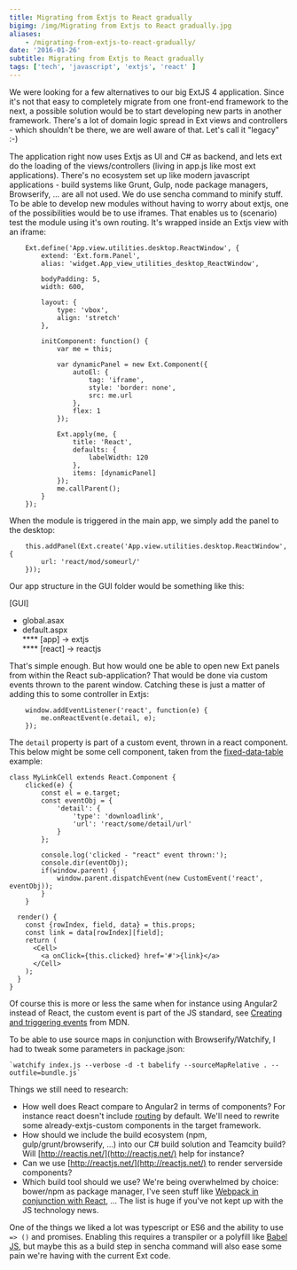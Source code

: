```yaml
---
title: Migrating from Extjs to React gradually
bigimg: /img/Migrating from Extjs to React gradually.jpg
aliases: 
    - /migrating-from-extjs-to-react-gradually/
date: '2016-01-26'
subtitle: Migrating from Extjs to React gradually
tags: ['tech', 'javascript', 'extjs', 'react' ]
---
```


We were looking for a few alternatives to our big ExtJS 4 application. Since it's not that easy to completely migrate from one front-end framework to the next, a possible solution would be to start developing new parts in another framework. There's a lot of domain logic spread in Ext views and controllers - which shouldn't be there, we are well aware of that. Let's call it "legacy" :-) 

The application right now uses Extjs as UI and C# as backend, and lets ext do the loading of the views/controllers (living in app.js like most ext applications). There's no ecosystem set up like modern javascript applications - build systems like Grunt, Gulp, node package managers, Browserify, ... are all not used. We do use sencha command to minify stuff. To be able to develop new modules without having to worry about extjs, one of the possibilities would be to use iframes. That enables us to (scenario) test the module using it's own routing. It's wrapped inside an Extjs view with an iframe:

		Ext.define('App.view.utilities.desktop.ReactWindow', {
		    extend: 'Ext.form.Panel',
		    alias: 'widget.App_view_utilities_desktop_ReactWindow',

		    bodyPadding: 5,
		    width: 600,

		    layout: {
		        type: 'vbox',
		        align: 'stretch'
		    },

		    initComponent: function() {
		        var me = this;

		        var dynamicPanel = new Ext.Component({
		            autoEl: {
		                tag: 'iframe',
		                style: 'border: none',
		                src: me.url
		            },
		            flex: 1
		        });

		        Ext.apply(me, {
		            title: 'React',
		            defaults: {
		                labelWidth: 120
		            },
		            items: [dynamicPanel]
		        });
		        me.callParent();
		    }
		});

When the module is triggered in the main app, we simply add the panel to the desktop:

        this.addPanel(Ext.create('App.view.utilities.desktop.ReactWindow', {
            url: 'react/mod/someurl/'
        }));

Our app structure in the GUI folder would be something like this:

[GUI]<br/>
* global.asax<br/>
* default.aspx<br/>
**** [app] -> extjs<br/>
**** [react] -> reactjs<br/>

That's simple enough. But how would one be able to open new Ext panels from within the React sub-application? That would be done via custom events thrown to the parent window. Catching these is just a matter of adding this to some controller in Extjs:

        window.addEventListener('react', function(e) {
            me.onReactEvent(e.detail, e);
        });

The `detail` property is part of a custom event, thrown in a react component. This below might be some cell component, taken from the [fixed-data-table](https://facebook.github.io/fixed-data-table/) example:

	class MyLinkCell extends React.Component {
		clicked(e) {
			const el = e.target;
			const eventObj = {
				'detail': {
					'type': 'downloadlink',
					'url': 'react/some/detail/url' 
				}
			};

			console.log('clicked - "react" event thrown:');
			console.dir(eventObj);
			if(window.parent) {
				window.parent.dispatchEvent(new CustomEvent('react', eventObj));
			}
		}

	  render() {
	    const {rowIndex, field, data} = this.props;
	    const link = data[rowIndex][field];
	    return (
	      <Cell>
	        <a onClick={this.clicked} href='#'>{link}</a>
	      </Cell>
	    );
	  }
	}

Of course this is more or less the same when for instance using Angular2 instead of React, the custom event is part of the JS standard, see [Creating and triggering events](https://developer.mozilla.org/en-US/docs/Web/Guide/Events/Creating_and_triggering_events) from MDN. 

To be able to use source maps in conjunction with Browserify/Watchify, I had to tweak some parameters in package.json:

	`watchify index.js --verbose -d -t babelify --sourceMapRelative . --outfile=bundle.js`

Things we still need to research:

  - How well does React compare to Angular2 in terms of components? For instance react doesn't include [routing](http://www.kriasoft.com/react-routing/) by default. We'll need to rewrite some already-extjs-custom components in the target framework.
  - How should we include the build ecosystem (npm, gulp/grunt/browserify, ...) into our C# build solution and Teamcity build? Will [http://reactjs.net/](http://reactjs.net/) help for instance? 
  - Can we use [http://reactjs.net/](http://reactjs.net/) to render serverside components?
  - Which build tool should we use? We're being overwhelmed by choice: bower/npm as package manager, I've seen stuff like [Webpack in conjunction with React](http://www.christianalfoni.com/articles/2015_10_01_Taking-the-next-step-with-react-and-webpack), ... The list is huge if you've not kept up with the JS technology news. 

One of the things we liked a lot was typescript or ES6 and the ability to use `=> ()` and promises. Enabling this requires a transpiler or a polyfill like [Babel JS](https://babeljs.io/), but maybe this as a build step in sencha command will also ease some pain we're having with the current Ext code. 